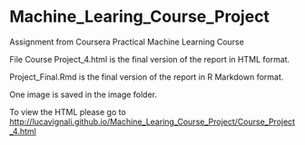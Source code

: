 # Machine_Learing_Course_Project
Assignment from Coursera Practical Machine Learning Course

File Course Project_4.html is the final version of the report in HTML format.

Project_Final.Rmd is the final version of the report in R Markdown format. 

One image is saved in the image folder. 

To view the HTML please go to http://lucavignali.github.io/Machine_Learing_Course_Project/Course_Project_4.html
